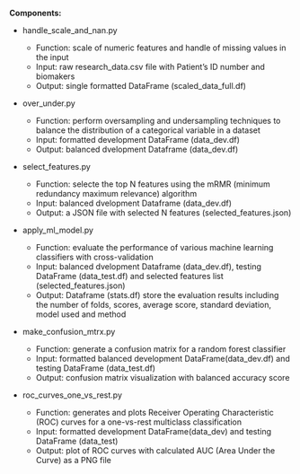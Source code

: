 **Components:**

+ handle_scale_and_nan.py
	+ Function: scale of numeric features and handle of missing values in the input
	+ Input: raw research_data.csv file with Patient’s ID number and biomakers
	+ Output: single formatted DataFrame (scaled_data_full.df)

+ over_under.py
	+ Function: perform oversampling and undersampling techniques to balance the distribution of a categorical variable in a dataset 
	+ Input: formatted development DataFrame (data_dev.df)
	+ Output: balanced dvelopment Dataframe (data_dev.df)

+ select_features.py
	+ Function: selecte the top N features using the mRMR (minimum redundancy maximum relevance) algorithm
	+ Input: balanced dvelopment Dataframe (data_dev.df) 
	+ Output: a JSON file with selected N features (selected_features.json)

+ apply_ml_model.py
	+ Function: evaluate the performance of various machine learning classifiers with cross-validation
	+ Input: balanced dvelopment Dataframe (data_dev.df), testing DataFrame (data_test.df) and selected features list (selected_features.json)
	+ Output: Dataframe (stats.df) store the evaluation results including the number of folds, scores, average score, standard deviation, model used and method

+ make_confusion_mtrx.py
	+ Function: generate a confusion matrix for a random forest classifier
	+ Input: formatted balanced development DataFrame(data_dev.df) and testing DataFrame (data_test.df)
	+ Output: confusion matrix visualization with balanced accuracy score

+ roc_curves_one_vs_rest.py
	+ Function: generates and plots Receiver Operating Characteristic (ROC) curves for a one-vs-rest multiclass classification
	+ Input: formatted development DataFrame(data_dev) and testing DataFrame (data_test)
	+ Output: plot of ROC curves with calculated AUC (Area Under the Curve) as a PNG file
